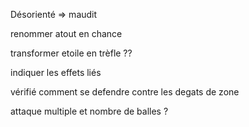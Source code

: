 Désorienté => maudit

renommer atout en chance

transformer etoile en trèfle ??

indiquer les effets liés

vérifié comment se defendre contre les degats de zone

attaque multiple et nombre de balles ?
